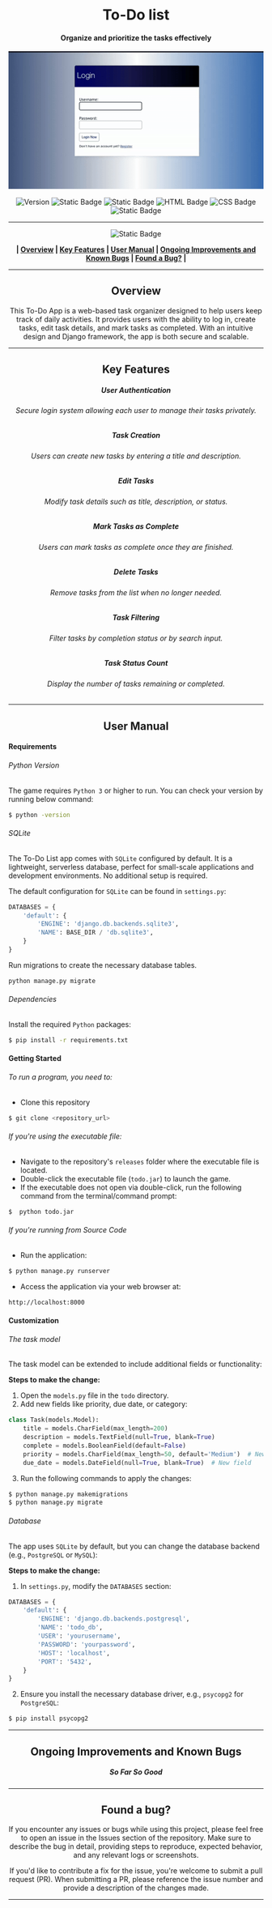 <div align="center">

# To-Do list
#### Organize and prioritize the tasks effectively


![Preview](/Images/todo.gif)

![Version](https://img.shields.io/badge/version-1.0-blue?style=for-the-badge&labelColor=black) ![Static Badge](https://img.shields.io/badge/3-blue?style=for-the-badge&logo=python&logoColor=blue&label=python&labelColor=black) ![Static Badge](https://img.shields.io/badge/django-black?style=for-the-badge&logo=Django&logoColor=blue) ![HTML Badge](https://img.shields.io/badge/HTML-5-blue?style=for-the-badge&logo=html5&logoColor=blue&label=HTML&labelColor=black) ![CSS Badge](https://img.shields.io/badge/CSS-3-blue?style=for-the-badge&logo=css3&logoColor=blue&label=CSS&labelColor=black) ![Static Badge](https://img.shields.io/badge/windows%20%7C%20macOs%20%7C%20linux-blue?style=for-the-badge&label=platform&labelColor=black)










------------


![Static Badge](https://img.shields.io/badge/Table%20%20%20%20%20%20%20%20%20%20%20of%20%20%20%20%20%20%20%20%20%20Contents-blue?style=for-the-badge&logoColor=darkviolet)

**| [Overview](#overview) | [Key Features](#key-features) | [User Manual](#user-manual) | [Ongoing Improvements and Known Bugs](#ongoing-improvements-and-known-bugs) | [Found a Bug?](#found-a-bug) |**





------------



## Overview
This To-Do App is a web-based task organizer designed to help users keep track of daily activities. It provides users with the ability to log in, create tasks, edit task details, and mark tasks as completed. With an intuitive design and Django framework, the app is both secure and scalable.


------------



## Key Features
##### User Authentication
###### Secure login system allowing each user to manage their tasks privately.
##### Task Creation
######  Users can create new tasks by entering a title and description.
##### Edit Tasks
######  Modify task details such as title, description, or status.
##### Mark Tasks as Complete
###### Users can mark tasks as complete once they are finished.
##### Delete Tasks
###### Remove tasks from the list when no longer needed.
##### Task Filtering
###### Filter tasks by completion status or by search input.
##### Task Status Count
###### Display the number of tasks remaining or completed.


------------



## User Manual
</div>

####  Requirements
###### Python Version
The game requires `Python 3` or higher to run. You can check your  version by running below command:
```bash
$ python -version
```
###### SQLite
The To-Do List app comes with `SQLite` configured by default. It is a lightweight, serverless database, perfect for small-scale applications and development environments. No additional setup is required.

The default configuration for `SQLite` can be found in `settings.py`:
```python
DATABASES = {
    'default': {
        'ENGINE': 'django.db.backends.sqlite3',
        'NAME': BASE_DIR / 'db.sqlite3',
    }
}
```
Run migrations to create the necessary database tables.
```bash
python manage.py migrate
```
###### Dependencies
Install the required `Python` packages:
```bash
$ pip install -r requirements.txt
```

#### Getting Started
###### To run a program, you need to:
- Clone this repository
 ```bash
$ git clone <repository_url>
```

###### If you're using the executable file:
- Navigate to the repository's `releases` folder where the executable file is located.
- Double-click the executable file (`todo.jar`) to launch the game.
- If the executable does not open via double-click, run the following command from the terminal/command prompt:
```bash
$  python todo.jar
```

###### If you're running from Source Code
- Run the application:
```bash
$ python manage.py runserver
```
- Access the application via your web browser at:
```bash
http://localhost:8000
```

#### Customization
###### The task model
The task model can be extended to include additional fields or functionality:

**Steps to make the change:**
1. Open the `models.py` file in the `todo` directory.
2. Add new fields like priority, due date, or category:
```python
class Task(models.Model):
    title = models.CharField(max_length=200)
    description = models.TextField(null=True, blank=True)
    complete = models.BooleanField(default=False)
    priority = models.CharField(max_length=50, default='Medium')  # New field
    due_date = models.DateField(null=True, blank=True)  # New field
```
3. Run the following commands to apply the changes:
```bash
$ python manage.py makemigrations
$ python manage.py migrate
```

###### Database
The app uses `SQLite` by default, but you can change the database backend (e.g., `PostgreSQL` or `MySQL`):

**Steps to make the change:**
1. In `settings.py`, modify the `DATABASES` section:
```python
DATABASES = {
    'default': {
        'ENGINE': 'django.db.backends.postgresql',
        'NAME': 'todo_db',
        'USER': 'yourusername',
        'PASSWORD': 'yourpassword',
        'HOST': 'localhost',
        'PORT': '5432',
    }
}
```
2. Ensure you install the necessary database driver, e.g., `psycopg2` for `PostgreSQL`:
```bash
$ pip install psycopg2
```

------------
<div align="center">

## Ongoing Improvements and Known Bugs

##### So Far So Good






------------

## Found a bug?

If you encounter any issues or bugs while using this project, please feel free to open an issue in the Issues section of the repository. Make sure to describe the bug in detail, providing steps to reproduce, expected behavior, and any relevant logs or screenshots.

If you'd like to contribute a fix for the issue, you're welcome to submit a pull request (PR). When submitting a PR, please reference the issue number and provide a description of the changes made.


------------

</div>






